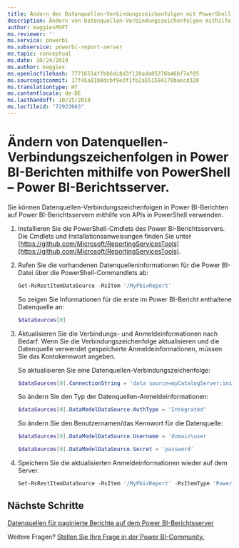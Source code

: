 ```yaml
---
title: Ändern der Datenquellen-Verbindungszeichenfolgen mit PowerShell
description: Ändern von Datenquellen-Verbindungszeichenfolgen mithilfe von APIs in PowerShell – Power BI-Berichtsserver.
author: maggiesMSFT
ms.reviewer: ''
ms.service: powerbi
ms.subservice: powerbi-report-server
ms.topic: conceptual
ms.date: 10/24/2019
ms.author: maggies
ms.openlocfilehash: 77716514ffbb6dc8d3f128ada85276b46bf7af05
ms.sourcegitcommit: 17f45a81b0dcbf9e3f1fb2a551584170baecd320
ms.translationtype: HT
ms.contentlocale: de-DE
ms.lasthandoff: 10/25/2019
ms.locfileid: "72923663"
---
```

# <a name="change-data-source-connection-strings-in-power-bi-reports-with-powershell---power-bi-report-server"></a>Ändern von Datenquellen-Verbindungszeichenfolgen in Power BI-Berichten mithilfe von PowerShell – Power BI-Berichtsserver.

Sie können Datenquellen-Verbindungszeichenfolgen in Power BI-Berichten auf Power BI-Berichtsservern mithilfe von APIs in PowerShell verwenden. 

1. Installieren Sie die PowerShell-Cmdlets des Power BI-Berichtsservers. Die Cmdlets und Installationsanweisungen finden Sie unter [https://github.com/Microsoft/ReportingServicesTools](https://github.com/Microsoft/ReportingServicesTools). 

2. Rufen Sie die vorhandenen Datenquelleninformationen für die Power BI-Datei über die PowerShell-Commandlets ab:

    ```powershell
    Get-RsRestItemDataSource -RsItem '/MyPbixReport'
    ```

    So zeigen Sie Informationen für die erste im Power BI-Bericht enthaltene Datenquelle an: 

    ```powershell
    $dataSources[0]
    ```

3. Aktualisieren Sie die Verbindungs- und Anmeldeinformationen nach Bedarf. Wenn Sie die Verbindungszeichenfolge aktualisieren und die Datenquelle verwendet gespeicherte Anmeldeinformationen, müssen Sie das Kontokennwort angeben. 

    So aktualisieren Sie eine Datenquellen-Verbindungszeichenfolge:

    ```powershell
    $dataSources[0].ConnectionString = 'data source=myCatalogServer;initial catalog=ReportServer;persist security info=False' 
    ```

    So ändern Sie den Typ der Datenquellen-Anmeldeinformationen:

    ```powershell
    $dataSources[0].DataModelDataSource.AuthType = 'Integrated'
    ```

    So ändern Sie den Benutzernamen/das Kennwort für die Datenquelle:

    ```powershell
    $dataSources[0].DataModelDataSource.Username = 'domain\user
    ```
    ```powershell
    $dataSources[0].DataModelDataSource.Secret = 'password'
    ```

4. Speichern Sie die aktualisierten Anmeldeinformationen wieder auf dem Server.

    ```powershell
    Set-RsRestItemDataSource -RsItem '/MyPbixReport' -RsItemType 'PowerBIReport' -DataSources $dataSources
    ```

## <a name="next-steps"></a>Nächste Schritte

[Datenquellen für paginierte Berichte auf dem Power BI-Berichtsserver](connect-data-sources.md) 

Weitere Fragen? [Stellen Sie Ihre Frage in der Power BI-Community.](https://community.powerbi.com/)

